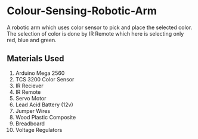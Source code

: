 # Colour-Sensing-Robotic-Arm
A robotic arm which uses color sensor to pick and place the selected color. The selection of color is done by IR Remote which here is selecting only red, blue and green.

## Materials Used
1.  Arduino Mega 2560
2.  TCS 3200 Color Sensor
3.  IR Reciever
4.  IR Remote
5.  Servo Motor
6.  Lead Acid Battery (12v)
7.  Jumper Wires
8.  Wood Plastic Composite
9.  Breadboard
10. Voltage Regulators
